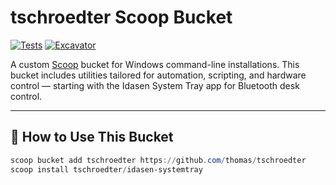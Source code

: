 # tschroedter Scoop Bucket

[![Tests](https://github.com/thomas/tschroedter/actions/workflows/ci.yml/badge.svg)](https://github.com/thomas/tschroedter/actions/workflows/ci.yml)
[![Excavator](https://github.com/thomas/tschroedter/actions/workflows/excavator.yml/badge.svg)](https://github.com/thomas/tschroedter/actions/workflows/excavator.yml)

A custom [Scoop](https://scoop.sh) bucket for Windows command-line installations. This bucket includes utilities tailored for automation, scripting, and hardware control — starting with the Idasen System Tray app for Bluetooth desk control.

---

## 🚀 How to Use This Bucket

```powershell
scoop bucket add tschroedter https://github.com/thomas/tschroedter
scoop install tschroedter/idasen-systemtray
